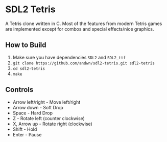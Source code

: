 SDL2 Tetris
===========

A Tetris clone written in C. Most of the features from modern Tetris games
are implemented except for combos and special effects/nice graphics.

How to Build
------------

1. Make sure you have dependencies `SDL2` and `SDL2_ttf`
2. `git clone https://github.com/andwn/sdl2-tetris.git sdl2-tetris`
3. `cd sdl2-tetris`
4. `make`

Controls
--------

- Arrow left/right - Move left/right
- Arrow down - Soft Drop
- Space - Hard Drop
- Z - Rotate left (counter clockwise)
- X, Arrow up - Rotate right (clockwise)
- Shift - Hold
- Enter - Pause

